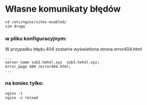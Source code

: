 # Własne komunikaty błędów

```
cd /etc/nginx/sites-enabled/
vim druga
```

### w pliku konfiguracyjnym:

W przypadku błędu 404 zostanie wyświetlona strona error404.html

```
...
server_name sub2.hehel.xyz  sub3.hehel.xyz;
error_page 404 /error404.html;
...
```

### na koniec tylko:

```
nginx -t 
nginx -s reload
```


